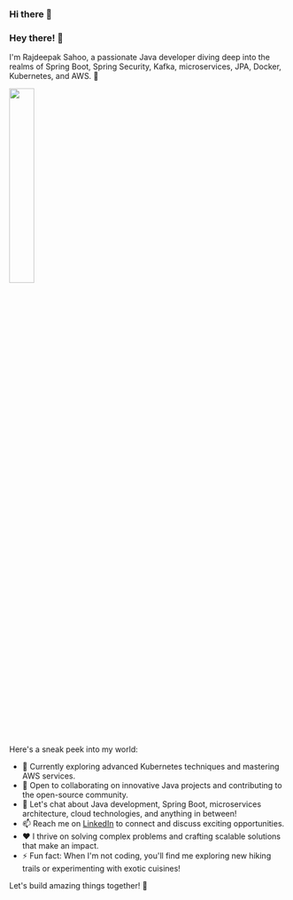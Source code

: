 ### Hi there 👋

<!--
**rajdeepaksahoo/rajdeepaksahoo** is a ✨ _special_ ✨ repository because its `README.md` (this file) appears on your GitHub profile.

Here are some ideas to get you started:

- 🔭 I’m currently working on ...
- 🌱 I’m currently learning ...
- 👯 I’m looking to collaborate on ...
- 🤔 I’m looking for help with ...
- 💬 Ask me about ...
- 📫 How to reach me: ...
- 😄 Pronouns: ...
- ⚡ Fun fact: ...
-->
### Hey there! 👋

I'm Rajdeepak Sahoo, a passionate Java developer diving deep into the realms of Spring Boot, Spring Security, Kafka, microservices, JPA, Docker, Kubernetes, and AWS. 🚀

<img src="https://media.giphy.com/media/v1.Y2lkPTc5MGI3NjExZ2tvaGpvc3hpZXNseW80cmNxcTJzdjIwaGprMXZhZW9vMTQ2NGwyNCZlcD12MV9pbnRlcm5hbF9naWZfYnlfaWQmY3Q9Zw/bGgsc5mWoryfgKBx1u/giphy.gif" width=30%>

Here's a sneak peek into my world:

* 🌱 Currently exploring advanced Kubernetes techniques and mastering AWS services.
* 🤝 Open to collaborating on innovative Java projects and contributing to the open-source community.
* 💬 Let's chat about Java development, Spring Boot, microservices architecture, cloud technologies, and anything in between!
* 📫 Reach me on [LinkedIn](https://www.linkedin.com/in/rajdeepak-sahoo/) to connect and discuss exciting opportunities.
* ❤️ I thrive on solving complex problems and crafting scalable solutions that make an impact.
* ⚡ Fun fact: When I'm not coding, you'll find me exploring new hiking trails or experimenting with exotic cuisines!

Let's build amazing things together! 🌟

